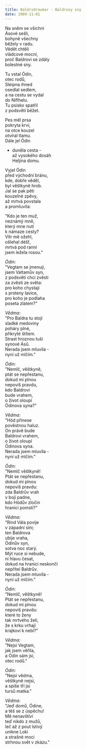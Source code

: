 ```yaml
---
title: Baldrsdraumar - Baldrovy sny
date: 2009-11-01
---
```


Na sněm se všichni  
Ásové sešli,  
bohyně všechny  
běžely v radu.  
Vědět chtěli  
vládcové mocní,  
proč Baldrovi se zdály  
bolestné sny.

Tu vstal Ódin,  
otec rodů,  
Sleipna ihned  
osedlal sedlem,  
a na cestu se vydal  
do Niflhelu.  
Tu psisko spatřil  
z podsvětí běžet.

Pes měl prsa  
pokryta krví,  
na otce kouzel  
otvíral tlamu.  
Dále jel Ódin  
- duněla cesta -  
až vysokého dosáh  
Heljina domu.

Vyjel Ódin  
před východní bránu,  
kde, dobře věděl,  
byl věštkyně hrob.  
Jal se pak pěti  
kouzelné zpěvy,  
až mrtvá povstala  
a promluvila:

"Kdo je ten muž,  
neznámý mně,  
který mne nutí  
k námaze cesty?  
Vítr mě ožehl,  
ošlehal déšť,  
mrtvá pod ranní  
jsem ležela rosou."

_Ódin:_  
"Vegtam se jmenuji,  
jsem Valtamův syn,  
z podsvětí chci zvěsti  
za zvěsti ze světa:  
pro koho chystají  
s prsteny lavice,  
pro koho je podlaha  
poseta zlatem?"

_Vědma:_  
"Pro Baldra tu stojí  
sladké medoviny  
poháry plné,  
přikryté štítem.  
Strast hroznou tuší  
synové Ásů.  
Nerada jsem mluvila -  
nyní už mlčím."

_Ódin:_  
"Nemlč, věštkyně,  
ptát se nepřestanu,  
dokud mi plnou  
nepovíš pravdu,  
kdo Baldrovi  
bude vrahem,  
o život oloupí  
Ódinova syna?"

_Vědma:_  
"Höd přinese  
pověstnou haluz.  
On právě bude  
Baldrovi vrahem,  
o život oloupí  
Ódinova syna.  
Nerada jsem mluvila -  
nyní už mlčím."

_Ódin:_  
"Nemlč věštkyně!  
Ptát se nepřestanu,  
dokud mi plnou  
nepovíš pravdu:  
zda Baldrův vrah  
v boji padne,  
kdo Hödův zločin  
hranicí pomstí?"

_Vědma:_  
"Rind Vála povije  
v západní síni;  
ten Baldrova  
ubije vraha,  
Ódinův syn,  
sotva noc starý.  
Mýt ruce si nebude,  
ni hlavu česat,  
dokud na hranici neskončí  
nepřítel Baldrův.  
Nerada jsem mluvila -  
nyní už mlčím."

_Ódin:_  
"Nemlč, věštkyně!  
Ptát se nepřestanu,  
dokud mi plnou  
nepovíš pravdu:  
které to ženy  
tak mrtvého želí,  
že s krku vrhají  
krajkoví k nebi?"

_Vědma:_  
"Nejsi Vegtam,  
jak jsem věřila,  
a Ódin sám jsi,  
otec rodů."

_Ódin:_  
"Nejsi vědma,  
věštkyně nejsi,  
a spíše tří jsi  
tursů matka."

_Vědma:_  
"Jeď domů, Ódine,  
a těš se z úspěchu!  
Mě nenavštíví  
teď nikdo z mužů,  
leč až z pout lstivý  
unikne Loki  
a strašné moci  
strhnou svět v zkázu."
